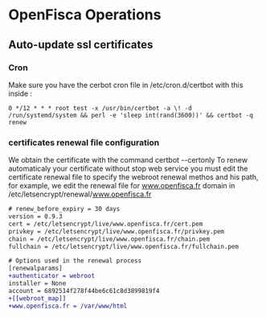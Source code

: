 # OpenFisca Operations

## Auto-update ssl certificates

### Cron

Make sure you have the cerbot cron file in /etc/cron.d/certbot with this inside :

```
0 */12 * * * root test -x /usr/bin/certbot -a \! -d /run/systemd/system && perl -e 'sleep int(rand(3600))' && certbot -q renew
```

### certificates renewal file configuration

We obtain the certificate with the command certbot --certonly
To renew automaticaly your certificate without stop web service you must edit the certificate renewal file to specify the webroot renewal methos and his path,
for example, we edit the renewal file for www.openfisca.fr domain in /etc/letsencrypt/renewal/www.openfisca.fr

```diff
# renew_before_expiry = 30 days
version = 0.9.3
cert = /etc/letsencrypt/live/www.openfisca.fr/cert.pem
privkey = /etc/letsencrypt/live/www.openfisca.fr/privkey.pem
chain = /etc/letsencrypt/live/www.openfisca.fr/chain.pem
fullchain = /etc/letsencrypt/live/www.openfisca.fr/fullchain.pem

# Options used in the renewal process
[renewalparams]
+authenticator = webroot
installer = None
account = 6892514f278f44be6c61c8d3899819f4
+[[webroot_map]]
+www.openfisca.fr = /var/www/html
```

